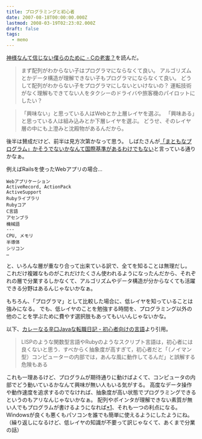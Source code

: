 ```yaml
---
title: プログラミングと初心者
date: 2007-08-18T00:00:00.000Z
lastmod: 2008-03-19T02:23:02.000Z
draft: false
tags:
  - memo
---
```


[神様なんて信じない僕らのために - Cの老害？](http://d.hatena.ne.jp/Isoparametric/20070803/1186113231)を読んだ。

> まず配列がわからない子はプログラマにならなくて良い。 アルゴリズムとかデータ構造が理解できない子もプログラマにならなくて良い。 どうして配列がわからない子をプログラマにしないといけないの？ 運転技術がなく理解もできてない人をタクシーのドライバや旅客機のパイロットにしたい？

> 「興味ない」と思っている人はWebとか上層レイヤを選ぶ。 「興味ある」と思っている人は組み込みとか下層レイヤを選ぶ。 どうせ、そのレイヤ層の中にも上澄みと沈殿物があるんだから。

後半は賛成だけど、前半は見方次第かなって思う。 しばたさんが[「まともなプログラム」かそうでないかなんて国際基準があるわけでもない](http://www.hsbt.org/diary/20070817.html#p01)と言っている通りかなぁ。

例えばRailsを使ったWebアプリの場合…

```
Webアプリケーション
ActiveRecord, ActionPack
ActiveSupport
Rubyライブラリ
Rubyコア
C言語
アセンブラ
機械語
---
CPU, メモリ
半導体
シリコン
…
```

と、いろんな層が重なり合って出来ている訳で、全てを知ることは無理だし。 これだけ複雑なものがこれだけたくさん使われるようになったんだから、それぞれの層で分業するしかなくて、アルゴリズムやデータ構造が分からなくても活躍できる分野はあるんじゃないかなぁ。

もちろん、「プログラマ」として比較した場合に、低レイヤを知っていることは強みになる。 でも、低レイヤのことを勉強する時間を、プログラミング以外の他のことを学ぶために費やす選択肢もあってもいいんじゃないかな。

以下、[カレーなる辛口Javaな転職日記 - 初心者向けの言語](http://d.hatena.ne.jp/JavaBlack/20070804/p1#20070804f4)より引用。

> LISPのような関数型言語やRubyのようなスクリプト言語は，初心者には良くないと思う．すべからく抽象度が高すぎて，初心者だと「（ノイマン型）コンピューターの内部では，あんな風に動作してるんだ」と誤解する危険もある

これも一理あるけど、プログラムが期待通りに動けばよくて、コンピュータの内部でどう動いているかなんて興味が無い人もいる気がする。 高度なデータ操作や動作速度を追求するのでなければ、抽象度が高い状態でプログラミングできるというのもアリなんじゃないかなぁ。 配列やポインタが理解できない素質が無い人でもプログラムが書けるようになれば[\*1](# "バグや脆弱性がないプログラムが書けるという前提ね")、それも一つの利点になる。 Windowsが良くも悪くもパソコンを誰でも簡単に使えるようにしたようにね。 （繰り返しになるけど、低レイヤの知識が不要って訳じゃなくて、あくまで分業の話）
